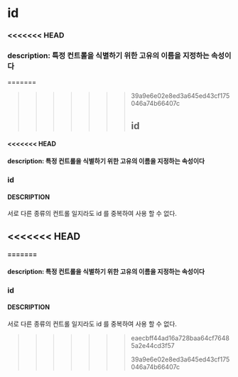# id

### &lt;&lt;&lt;&lt;&lt;&lt;&lt; HEAD

### description: 특정 컨트롤을 식별하기 위한 고유의 이름을 지정하는 속성이다

=======

> > > > > > > 39a9e6e02e8ed3a645ed43cf175046a74b66407c
> > > > > > >
> > > > > > > ## id

#### &lt;&lt;&lt;&lt;&lt;&lt;&lt; HEAD

#### description: 특정 컨트롤을 식별하기 위한 고유의 이름을 지정하는 속성이다

### id

#### DESCRIPTION

서로 다른 종류의 컨트롤 일지라도 id 를 중복하여 사용 할 수 없다.

## &lt;&lt;&lt;&lt;&lt;&lt;&lt; HEAD

#### =======

#### description: 특정 컨트롤을 식별하기 위한 고유의 이름을 지정하는 속성이다

### id

#### DESCRIPTION

서로 다른 종류의 컨트롤 일지라도 id 를 중복하여 사용 할 수 없다.

> > > > > > > eaecbff44ad16a728baa64cf76485a2e44cd3f57
> > > > > > >
> > > > > > > 39a9e6e02e8ed3a645ed43cf175046a74b66407c

